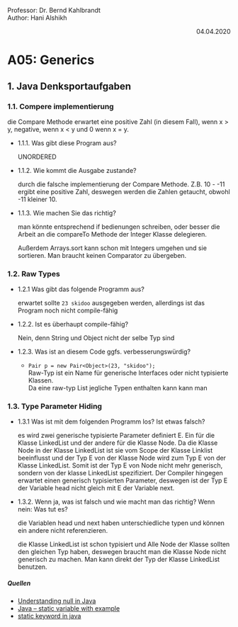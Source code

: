 Professor: Dr. Bernd Kahlbrandt  
Author: Hani Alshikh
<div style="text-align: right">04.04.2020</div>

# A05: Generics

## 1. Java Denksportaufgaben

### 1.1. Compere implementierung

die Compare Methode erwartet eine positive Zahl (in diesem Fall), wenn x > y, negative, wenn x < y und 0 wenn x = y.

- 1.1.1. Was gibt diese Program aus?

    UNORDERED
    
- 1.1.2. Wie kommt die Ausgabe zustande?

    durch die falsche implementierung der Compare Methode. Z.B. 10 - -11 ergibt eine positive Zahl, deswegen werden die Zahlen getaucht, obwohl -11 kleiner 10. 
    
- 1.1.3. Wie machen Sie das richtig?

    man könnte entsprechend if bedienungen schreiben, oder besser die Arbeit an die compareTo Methode der Integer Klasse delegieren.

    Außerdem Arrays.sort kann schon mit Integers umgehen und sie sortieren. Man braucht keinen Comparator zu übergeben.
    
### 1.2. Raw Types

- 1.2.1 Was gibt das folgende Programm aus?

    erwartet sollte ```23 skidoo``` ausgegeben werden, allerdings ist das Program noch nicht compile-fähig
 
- 1.2.2. Ist es überhaupt compile-fähig?

    Nein, denn String und Object nicht der selbe Typ sind
 
- 1.2.3. Was ist an diesem Code ggfs. verbesserungswürdig?

    - ```Pair p = new Pair<Object>(23, "skidoo");```  
        Raw-Typ ist ein Name für generische Interfaces oder nicht typisierte Klassen.  
        Da eine raw-typ List jegliche Typen enthalten kann kann man 

### 1.3. Type Parameter Hiding

- 1.3.1 Was ist mit dem folgenden Programm los? Ist etwas falsch?

    es wird zwei generische typisierte Parameter definiert E. Ein für die Klasse LinkedList und der andere für die Klasse Node. Da die Klasse Node in der Klasse LinkedList ist sie vom Scope der Klasse Linklist beeinflusst und der Typ E von der Klasse Node wird zum Typ E von der Klasse LinkedList. Somit ist der Typ E von Node nicht mehr generisch, sondern von der klasse LinkedList spezifiziert. Der Compiler hingegen erwartet einen generisch typisierten Parameter, deswegen ist der Typ E der Variable head nicht gleich mit E der Variable next.
 
- 1.3.2. Wenn ja, was ist falsch und wie macht man das richtig? Wenn nein: Was tut es?

    die Variablen head und next haben unterschiedliche typen und können ein andere nicht referenzieren.
    
    die Klasse LinkedList ist schon typisiert und Alle Node der Klasse sollten den gleichen Typ haben, deswegen braucht man die Klasse Node nicht generisch zu machen. Man kann direkt der Typ der Klasse LinkedList benutzen.

##### Quellen
- [Understanding null in Java](https://dev.to/dj_devjournal/understanding-null-in-java-4o31)
- [Java – static variable with example](https://beginnersbook.com/2013/05/static-variable/)
- [static keyword in java](https://www.geeksforgeeks.org/static-keyword-java/)